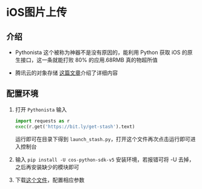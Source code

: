 # iOS图片上传
## 介绍

- Pythonista
这个被称为神器不是没有原因的，能利用 Python 获取 iOS 的原生接口，这一条就能打败 80% 的应用.68RMB 真的物超所值

- 腾讯云的对象存储
[这篇文章](https://yi-yun.github.io/%E5%9B%BE%E5%BA%8A%E7%9A%84%E9%80%89%E6%8B%A9/)介绍了详细内容

## 配置环境

1. 打开 `Pythonista` 输入
    ```Python
    import requests as r
    exec(r.get('https://bit.ly/get-stash').text)
    ```
    运行即可在目录下得到 `launch_stash.py`，打开这个文件再次点击运行即可进入控制台

2. 输入 `pip install -U cos-python-sdk-v5` 安装环境，若报错可将 -U 去掉，之后再安装缺少的模块即可

3. 下载[这个文件](https://yiyun-1253940215.cos.ap-shanghai.myqcloud.com/ImageBed.py)，配置相应参数